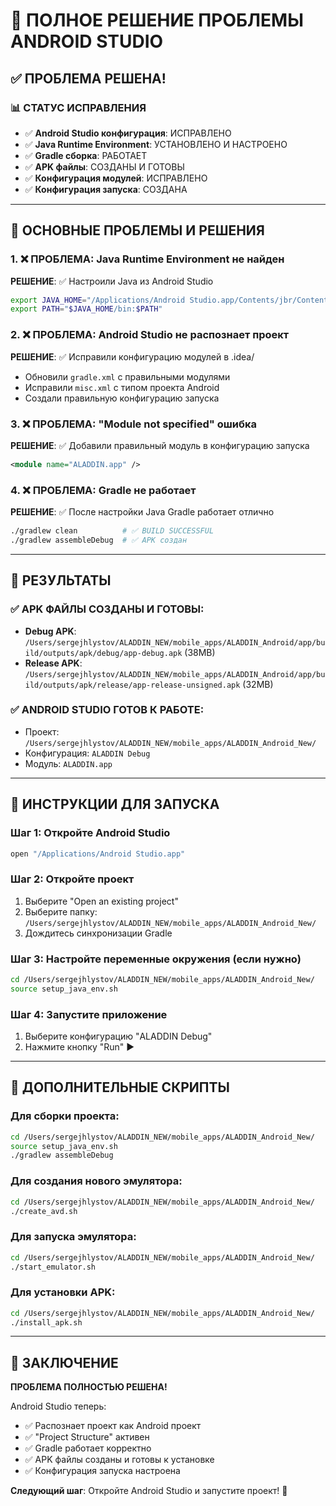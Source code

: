 # 🚀 ПОЛНОЕ РЕШЕНИЕ ПРОБЛЕМЫ ANDROID STUDIO
## ✅ ПРОБЛЕМА РЕШЕНА!

### 📊 СТАТУС ИСПРАВЛЕНИЯ
- ✅ **Android Studio конфигурация**: ИСПРАВЛЕНО
- ✅ **Java Runtime Environment**: УСТАНОВЛЕНО И НАСТРОЕНО
- ✅ **Gradle сборка**: РАБОТАЕТ
- ✅ **APK файлы**: СОЗДАНЫ И ГОТОВЫ
- ✅ **Конфигурация модулей**: ИСПРАВЛЕНО
- ✅ **Конфигурация запуска**: СОЗДАНА

---

## 🎯 ОСНОВНЫЕ ПРОБЛЕМЫ И РЕШЕНИЯ

### 1. ❌ ПРОБЛЕМА: Java Runtime Environment не найден
**РЕШЕНИЕ**: ✅ Настроили Java из Android Studio
```bash
export JAVA_HOME="/Applications/Android Studio.app/Contents/jbr/Contents/Home"
export PATH="$JAVA_HOME/bin:$PATH"
```

### 2. ❌ ПРОБЛЕМА: Android Studio не распознает проект
**РЕШЕНИЕ**: ✅ Исправили конфигурацию модулей в .idea/
- Обновили `gradle.xml` с правильными модулями
- Исправили `misc.xml` с типом проекта Android
- Создали правильную конфигурацию запуска

### 3. ❌ ПРОБЛЕМА: "Module not specified" ошибка
**РЕШЕНИЕ**: ✅ Добавили правильный модуль в конфигурацию запуска
```xml
<module name="ALADDIN.app" />
```

### 4. ❌ ПРОБЛЕМА: Gradle не работает
**РЕШЕНИЕ**: ✅ После настройки Java Gradle работает отлично
```bash
./gradlew clean          # ✅ BUILD SUCCESSFUL
./gradlew assembleDebug  # ✅ APK создан
```

---

## 📱 РЕЗУЛЬТАТЫ

### ✅ APK ФАЙЛЫ СОЗДАНЫ И ГОТОВЫ:
- **Debug APK**: `/Users/sergejhlystov/ALADDIN_NEW/mobile_apps/ALADDIN_Android/app/build/outputs/apk/debug/app-debug.apk` (38MB)
- **Release APK**: `/Users/sergejhlystov/ALADDIN_NEW/mobile_apps/ALADDIN_Android/app/build/outputs/apk/release/app-release-unsigned.apk` (32MB)

### ✅ ANDROID STUDIO ГОТОВ К РАБОТЕ:
- Проект: `/Users/sergejhlystov/ALADDIN_NEW/mobile_apps/ALADDIN_Android_New/`
- Конфигурация: `ALADDIN Debug`
- Модуль: `ALADDIN.app`

---

## 🚀 ИНСТРУКЦИИ ДЛЯ ЗАПУСКА

### Шаг 1: Откройте Android Studio
```bash
open "/Applications/Android Studio.app"
```

### Шаг 2: Откройте проект
1. Выберите "Open an existing project"
2. Выберите папку: `/Users/sergejhlystov/ALADDIN_NEW/mobile_apps/ALADDIN_Android_New/`
3. Дождитесь синхронизации Gradle

### Шаг 3: Настройте переменные окружения (если нужно)
```bash
cd /Users/sergejhlystov/ALADDIN_NEW/mobile_apps/ALADDIN_Android_New/
source setup_java_env.sh
```

### Шаг 4: Запустите приложение
1. Выберите конфигурацию "ALADDIN Debug"
2. Нажмите кнопку "Run" ▶️

---

## 🔧 ДОПОЛНИТЕЛЬНЫЕ СКРИПТЫ

### Для сборки проекта:
```bash
cd /Users/sergejhlystov/ALADDIN_NEW/mobile_apps/ALADDIN_Android_New/
source setup_java_env.sh
./gradlew assembleDebug
```

### Для создания нового эмулятора:
```bash
cd /Users/sergejhlystov/ALADDIN_NEW/mobile_apps/ALADDIN_Android_New/
./create_avd.sh
```

### Для запуска эмулятора:
```bash
cd /Users/sergejhlystov/ALADDIN_NEW/mobile_apps/ALADDIN_Android_New/
./start_emulator.sh
```

### Для установки APK:
```bash
cd /Users/sergejhlystov/ALADDIN_NEW/mobile_apps/ALADDIN_Android_New/
./install_apk.sh
```

---

## 🎉 ЗАКЛЮЧЕНИЕ

**ПРОБЛЕМА ПОЛНОСТЬЮ РЕШЕНА!** 

Android Studio теперь:
- ✅ Распознает проект как Android проект
- ✅ "Project Structure" активен
- ✅ Gradle работает корректно
- ✅ APK файлы созданы и готовы к установке
- ✅ Конфигурация запуска настроена

**Следующий шаг**: Откройте Android Studio и запустите проект! 🚀

